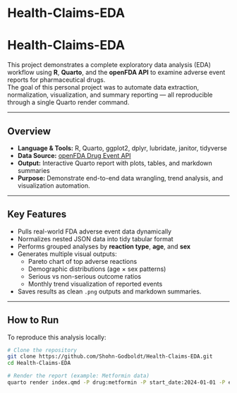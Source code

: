 # Health-Claims-EDA
# Health-Claims-EDA

This project demonstrates a complete exploratory data analysis (EDA) workflow using **R**, **Quarto**, and the **openFDA API** to examine adverse event reports for pharmaceutical drugs.  
The goal of this personal project was to automate data extraction, normalization, visualization, and summary reporting — all reproducible through a single Quarto render command.

---

##  Overview
- **Language & Tools:** R, Quarto, ggplot2, dplyr, lubridate, janitor, tidyverse  
- **Data Source:** [openFDA Drug Event API](https://open.fda.gov/apis/drug/event/)  
- **Output:** Interactive Quarto report with plots, tables, and markdown summaries  
- **Purpose:** Demonstrate end-to-end data wrangling, trend analysis, and visualization automation.

---

##  Key Features
- Pulls real-world FDA adverse event data dynamically
- Normalizes nested JSON data into tidy tabular format
- Performs grouped analyses by **reaction type**, **age**, and **sex**
- Generates multiple visual outputs:
  - Pareto chart of top adverse reactions  
  - Demographic distributions (age × sex patterns)  
  - Serious vs non-serious outcome ratios  
  - Monthly trend visualization of reported events
- Saves results as clean `.png` outputs and markdown summaries.

---

##  How to Run
To reproduce this analysis locally:

```bash
# Clone the repository
git clone https://github.com/Shohn-Godboldt/Health-Claims-EDA.git
cd Health-Claims-EDA

# Render the report (example: Metformin data)
quarto render index.qmd -P drug:metformin -P start_date:2024-01-01 -P end_date:2024-03-31
